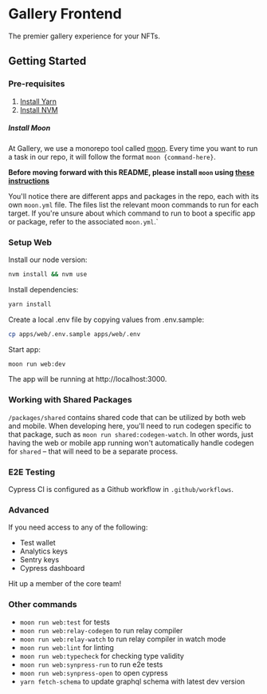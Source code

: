 # Gallery Frontend

The premier gallery experience for your NFTs.

## Getting Started

### Pre-requisites

1. [Install Yarn](https://classic.yarnpkg.com/en/docs/install)
2. [Install NVM](https://github.com/nvm-sh/nvm)

##### Install Moon

At Gallery, we use a monorepo tool called [moon](https://moonrepo.dev).
Every time you want to run a task in our repo, it will follow the format `moon {command-here}`.

**Before moving forward with this README, please install `moon` using [these instructions](https://moonrepo.dev/docs/install#installing)**

You'll notice there are different apps and packages in the repo, each with its own `moon.yml` file. The files list the relevant moon commands to run for each target. If you're unsure about which command to run to boot a specific app or package, refer to the associated `moon.yml`.`

### Setup Web

Install our node version:

```bash
nvm install && nvm use
```

Install dependencies:

```bash
yarn install
```

Create a local .env file by copying values from .env.sample:

```bash
cp apps/web/.env.sample apps/web/.env
```

Start app:

```bash
moon run web:dev
```

The app will be running at http://localhost:3000.

### Working with Shared Packages

`/packages/shared` contains shared code that can be utilized by both web and mobile. When developing here, you'll need to run codegen specific to that package, such as `moon run shared:codegen-watch`. In other words, just having the web or mobile app running won't automatically handle codegen for `shared` – that will need to be a separate process.

### E2E Testing

Cypress CI is configured as a Github workflow in `.github/workflows`.

### Advanced

If you need access to any of the following:

- Test wallet
- Analytics keys
- Sentry keys
- Cypress dashboard

Hit up a member of the core team!

### Other commands

- `moon run web:test` for tests
- `moon run web:relay-codegen` to run relay compiler
- `moon run web:relay-watch` to run relay compiler in watch mode
- `moon run web:lint` for linting
- `moon run web:typecheck` for checking type validity
- `moon run web:synpress-run` to run e2e tests
- `moon run web:synpress-open` to open cypress
- `yarn fetch-schema` to update graphql schema with latest dev version
